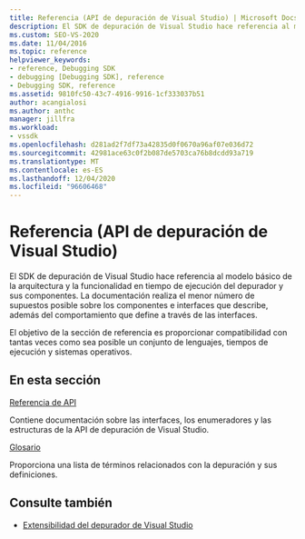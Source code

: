 ```yaml
---
title: Referencia (API de depuración de Visual Studio) | Microsoft Docs
description: El SDK de depuración de Visual Studio hace referencia al modelo básico de la arquitectura y la funcionalidad en tiempo de ejecución del depurador y sus componentes.
ms.custom: SEO-VS-2020
ms.date: 11/04/2016
ms.topic: reference
helpviewer_keywords:
- reference, Debugging SDK
- debugging [Debugging SDK], reference
- Debugging SDK, reference
ms.assetid: 9810fc50-43c7-4916-9916-1cf333037b51
author: acangialosi
ms.author: anthc
manager: jillfra
ms.workload:
- vssdk
ms.openlocfilehash: d281ad2f7df73a42835d0f0670a96af07e036d72
ms.sourcegitcommit: 42981ace63c0f2b087de5703ca76b8dcdd93a719
ms.translationtype: MT
ms.contentlocale: es-ES
ms.lasthandoff: 12/04/2020
ms.locfileid: "96606468"
---
```

# <a name="reference-visual-studio-debugging-apis"></a>Referencia (API de depuración de Visual Studio)

El SDK de depuración de Visual Studio hace referencia al modelo básico de la arquitectura y la funcionalidad en tiempo de ejecución del depurador y sus componentes. La documentación realiza el menor número de supuestos posible sobre los componentes e interfaces que describe, además del comportamiento que define a través de las interfaces.

El objetivo de la sección de referencia es proporcionar compatibilidad con tantas veces como sea posible un conjunto de lenguajes, tiempos de ejecución y sistemas operativos.

## <a name="in-this-section"></a>En esta sección

[Referencia de API](../../../extensibility/debugger/reference/api-reference-visual-studio-debugging.md)

Contiene documentación sobre las interfaces, los enumeradores y las estructuras de la API de depuración de Visual Studio.

[Glosario](../../../extensibility/debugger/reference/visual-studio-debugger-glossary.md)

Proporciona una lista de términos relacionados con la depuración y sus definiciones.

## <a name="see-also"></a>Consulte también

- [Extensibilidad del depurador de Visual Studio](../../../extensibility/debugger/visual-studio-debugger-extensibility.md)
